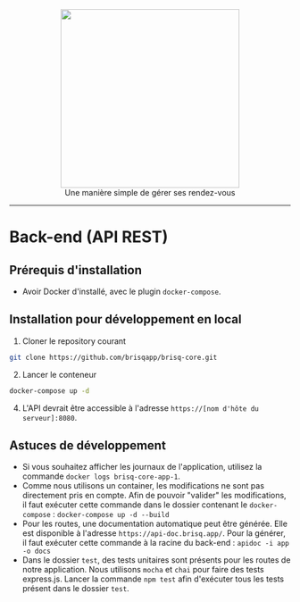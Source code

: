 <div align="center">
<img src="https://github.com/brisqapp/admin/blob/main/logo.jpg" width="320px"><br/>
Une manière simple de gérer ses rendez-vous
</div>

<hr/>

# Back-end (API REST)

## Prérequis d'installation

- Avoir Docker d'installé, avec le plugin `docker-compose`.

## Installation pour développement en local

1. Cloner le repository courant

```bash
git clone https://github.com/brisqapp/brisq-core.git
```

2. Lancer le conteneur

```bash
docker-compose up -d
```

4. L'API devrait être accessible à l'adresse `https://[nom d'hôte du serveur]:8080`.

## Astuces de développement

- Si vous souhaitez afficher les journaux de l'application, utilisez la commande `docker logs brisq-core-app-1`.
- Comme nous utilisons un container, les modifications ne sont pas directement pris en compte. Afin de pouvoir "valider" les modifications, il faut exécuter cette commande dans le dossier contenant le `docker-compose` : `docker-compose up -d --build`
- Pour les routes, une documentation automatique peut être générée. Elle est disponible à l'adresse `https://api-doc.brisq.app/`. Pour la générer, il faut exécuter cette commande à la racine du back-end : `apidoc -i app -o docs`
- Dans le dossier `test`, des tests unitaires sont présents pour les routes de notre application. Nous utilisons `mocha` et `chai` pour faire des tests express.js. Lancer la commande `npm test` afin d'exécuter tous les tests présent dans le dossier `test`.
